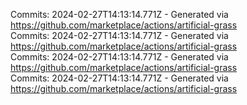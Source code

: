 Commits: 2024-02-27T14:13:14.771Z - Generated via https://github.com/marketplace/actions/artificial-grass
<br>
Commits: 2024-02-27T14:13:14.771Z - Generated via https://github.com/marketplace/actions/artificial-grass
<br>
Commits: 2024-02-27T14:13:14.771Z - Generated via https://github.com/marketplace/actions/artificial-grass
<br>
Commits: 2024-02-27T14:13:14.771Z - Generated via https://github.com/marketplace/actions/artificial-grass
<br>
